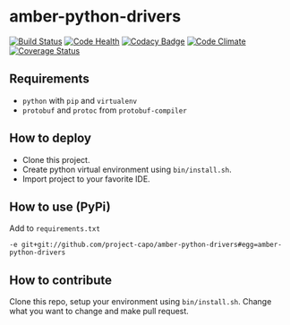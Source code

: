 amber-python-drivers
====================

[![Build Status](https://travis-ci.org/project-capo/amber-python-drivers.svg?branch=master)](https://travis-ci.org/project-capo/amber-python-drivers)
[![Code Health](https://landscape.io/github/project-capo/amber-python-drivers/master/landscape.svg?style=flat)](https://landscape.io/github/project-capo/amber-python-drivers/master)
[![Codacy Badge](https://www.codacy.com/project/badge/d90b929be42e4593a4ec6bfcc811cd44?style=flat)](https://www.codacy.com/public/pawel/amber-python-drivers)
[![Code Climate](https://codeclimate.com/github/project-capo/amber-python-drivers/badges/gpa.svg)](https://codeclimate.com/github/project-capo/amber-python-drivers)
[![Coverage Status](https://coveralls.io/repos/project-capo/amber-python-drivers/badge.svg)](https://coveralls.io/r/project-capo/amber-python-drivers)

Requirements
------------

* `python` with `pip` and `virtualenv`
* `protobuf` and `protoc` from `protobuf-compiler`

How to deploy
-------------

* Clone this project.
* Create python virtual environment using `bin/install.sh`.
* Import project to your favorite IDE.

How to use (PyPi)
-----------------

Add to `requirements.txt`

    -e git+git://github.com/project-capo/amber-python-drivers#egg=amber-python-drivers

How to contribute
-----------------

Clone this repo, setup your environment using `bin/install.sh`. Change what you want to change and make pull request.
